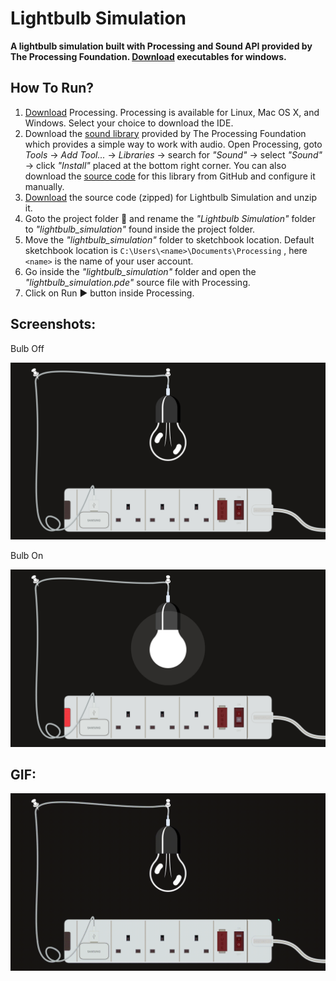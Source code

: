 # Lightbulb Simulation
**A lightbulb simulation built with Processing and Sound API provided by The Processing Foundation. [Download](https://drive.google.com/file/d/1pSJU89lt8c7MC4VSGPu1VsPwVTacmU8z/view?usp=sharing)  executables for windows.**

## How To Run?

 1. [Download](https://processing.org/download/) Processing.  Processing is available for Linux, Mac OS X, and Windows. Select your choice to download the IDE.
 2. Download  the [sound library](https://processing.org/reference/libraries/sound/index.html) provided by The Processing Foundation which provides a simple way to work with audio. Open Processing, goto *Tools* → *Add Tool...* → *Libraries* → search for *"Sound"* → select *"Sound"* → click *"Install"* placed at the bottom right corner. You can also download the [source code](https://github.com/processing/processing-sound) for this library from GitHub and configure it manually.
 3. [Download](https://github.com/theanasuddin/Programming-In-Processing/archive/main.zip) the source code (zipped) for Lightbulb Simulation and unzip it.
 4. Goto the project folder 📁 and rename the *"Lightbulb Simulation"* folder to *"lightbulb_simulation"* found inside the project folder.
 5. Move the *"lightbulb_simulation"* folder to sketchbook location. Default sketchbook location is `C:\Users\<name>\Documents\Processing` , here `<name>` is the name of your user account.
 6. Go inside the *"lightbulb_simulation"* folder and open the *"lightbulb_simulation.pde"* source file with Processing.
 7. Click on Run ▶ button inside Processing.
 
## Screenshots:

Bulb Off

![💡 off](https://raw.githubusercontent.com/theanasuddin/Programming-In-Processing/main/Lightbulb%20Simulation/bulb_off.png)

Bulb On

![💡 on](https://raw.githubusercontent.com/theanasuddin/Programming-In-Processing/main/Lightbulb%20Simulation/bulb_on.png)

## GIF:
![demo gif](https://raw.githubusercontent.com/theanasuddin/Programming-In-Processing/main/Lightbulb%20Simulation/demo.gif)
